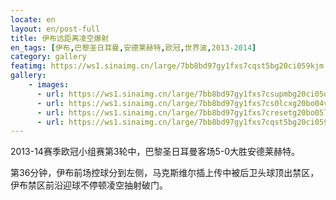 ```yaml
---
locate: en
layout: en/post-full
title: 伊布远距离凌空爆射
en_tags: [伊布,巴黎圣日耳曼,安德莱赫特,欧冠,世界波,2013-2014]
category: gallery
featimg: https://ws1.sinaimg.cn/large/7bb8bd97gy1fxs7cqst5bg20ci059kjm.gif
gallery:
    - images:
      - url: https://ws1.sinaimg.cn/large/7bb8bd97gy1fxs7csupmbg20ci05o1kz.gif
      - url: https://ws1.sinaimg.cn/large/7bb8bd97gy1fxs7cs0lcxg20bo04vqv7.gif
      - url: https://ws1.sinaimg.cn/large/7bb8bd97gy1fxs7cresetg20bo05lkjn.gif
      - url: https://ws1.sinaimg.cn/large/7bb8bd97gy1fxs7cqst5bg20ci059kjm.gif
---
```


2013-14赛季欧冠小组赛第3轮中，巴黎圣日耳曼客场5-0大胜安德莱赫特。

第36分钟，伊布前场控球分到左侧，马克斯维尔插上传中被后卫头球顶出禁区，伊布禁区前沿迎球不停顿凌空抽射破门。